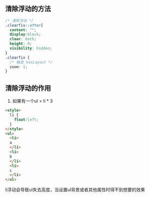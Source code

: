 ## 清除浮动的方法
```css
/* 清除浮动 */
.clearfix::after{
  content: "";
  display:block;
  clear: both;
  height: 0;
  visibility: hidden;
}
.clearfix {
  /* 触发 hasLayout */ 
  zoom: 1; 
}
```
## 清除浮动的作用
1. 如果有一个ul > li * 3
```html
<style>
  li {
    float:left;
  }
</style>
<ul>
  <li>
  a
  </li>
  <li>
  b
  </li>
  <li>
  c
  </li>
</ul>
```
li浮动会导致ul失去高度，当设置ul背景或者其他属性时得不到想要的效果